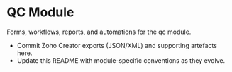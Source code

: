 # QC Module

Forms, workflows, reports, and automations for the qc module.

- Commit Zoho Creator exports (JSON/XML) and supporting artefacts here.
- Update this README with module-specific conventions as they evolve.
